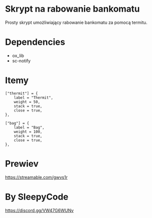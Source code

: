 # Skrypt na rabowanie bankomatu

Prosty skrypt umożliwiający rabowanie bankomatu za pomocą termitu.

# Dependencies 
- ox_lib
- sc-notify

# Itemy

	["thermit"] = {
		label = "Thermit",
		weight = 50,
		stack = true,
		close = true,
	},

	["bag"] = {
		label = "Bag",
		weight = 100,
		stack = true,
		close = true,
	},

# Prewiev

https://streamable.com/gwvs1r

# By SleepyCode

https://discord.gg/VW47G6WUNv

